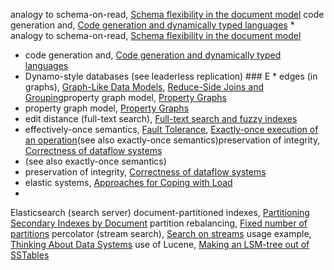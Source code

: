 analogy to schema-on-read, [Schema flexibility in the document model](ch02.html#idm140605782334464)
code generation and, [Code generation and dynamically typed languages](ch04.html#idm140605776931344) * analogy to schema-on-read, [Schema flexibility in the document model](ch02.html#idm140605782334464)
* code generation and, [Code generation and dynamically typed languages](ch04.html#idm140605776931344)
* Dynamo-style databases (see leaderless replication) ### E * edges (in graphs), [Graph-Like Data Models](ch02.html#idm140605781634768), [Reduce-Side Joins and Grouping](ch10.html#idm140605758096896)property graph model, [Property Graphs](ch02.html#idm140605781807024)
* property graph model, [Property Graphs](ch02.html#idm140605781807024)
* edit distance (full-text search), [Full-text search and fuzzy indexes](ch03.html#idm140605778022384)
* effectively-once semantics, [Fault Tolerance](ch11.html#idm140605756296528), [Exactly-once execution of an operation](ch12.html#idm140605755421520)(see also exactly-once semantics)preservation of integrity, [Correctness of dataflow systems](ch12.html#idm140605755051744)
* (see also exactly-once semantics)
* preservation of integrity, [Correctness of dataflow systems](ch12.html#idm140605755051744)
* elastic systems, [Approaches for Coping with Load](ch01.html#idm140605782838064)
* 
Elasticsearch (search server) document-partitioned indexes, [Partitioning Secondary Indexes by Document](ch06.html#idm140605775201536)
partition rebalancing, [Fixed number of partitions](ch06.html#idm140605775101808)
percolator (stream search), [Search on streams](ch11.html#idm140605756547216)
usage example, [Thinking About Data Systems](ch01.html#idm140605786421968)
use of Lucene, [Making an LSM-tree out of SSTables](ch03.html#idm140605778301888)